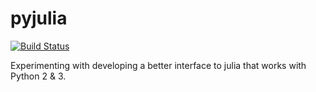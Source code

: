 pyjulia
=======

[![Build Status](https://travis-ci.org/jakebolewski/pyjulia.svg?branch=master)](https://travis-ci.org/jakebolewski/pyjulia)

Experimenting with developing a better interface to julia that works with Python 2 & 3.
